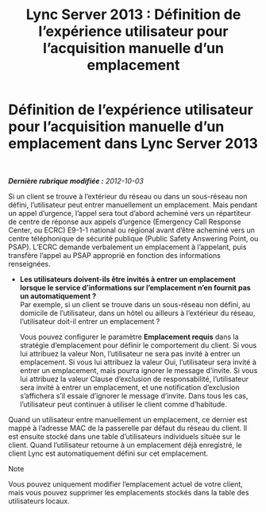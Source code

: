 ﻿---
title: 'Lync Server 2013 : Définition de l’expérience utilisateur pour l’acquisition manuelle d’un emplacement'
TOCTitle: Définition de l’expérience utilisateur pour l’acquisition manuelle d’un emplacement
ms:assetid: d37f67d3-e248-483b-b64c-3986559ef357
ms:mtpsurl: https://technet.microsoft.com/fr-fr/library/Gg398912(v=OCS.15)
ms:contentKeyID: 49298932
ms.date: 05/20/2016
mtps_version: v=OCS.15
ms.translationtype: HT
---

# Définition de l’expérience utilisateur pour l’acquisition manuelle d’un emplacement dans Lync Server 2013

 

_**Dernière rubrique modifiée :** 2012-10-03_

Si un client se trouve à l’extérieur du réseau ou dans un sous-réseau non défini, l’utilisateur peut entrer manuellement un emplacement. Mais pendant un appel d’urgence, l’appel sera tout d’abord acheminé vers un répartiteur de centre de réponse aux appels d’urgence (Emergency Call Response Center, ou ECRC) E9-1-1 national ou régional avant d’être acheminé vers un centre téléphonique de sécurité publique (Public Safety Answering Point, ou PSAP). L’ECRC demande verbalement un emplacement à l’appelant, puis transfère l’appel au PSAP approprié en fonction des informations renseignées.

  - **Les utilisateurs doivent-ils être invités à entrer un emplacement lorsque le service d’informations sur l’emplacement n’en fournit pas un automatiquement ?**  
    Par exemple, si un client se trouve dans un sous-réseau non défini, au domicile de l’utilisateur, dans un hôtel ou ailleurs à l’extérieur du réseau, l’utilisateur doit-il entrer un emplacement ?
    
    Vous pouvez configurer le paramètre **Emplacement requis** dans la stratégie d’emplacement pour définir le comportement du client. Si vous lui attribuez la valeur Non, l’utilisateur ne sera pas invité à entrer un emplacement. Si vous lui attribuez la valeur Oui, l’utilisateur sera invité à entrer un emplacement, mais pourra ignorer le message d’invite. Si vous lui attribuez la valeur Clause d’exclusion de responsabilité, l’utilisateur sera invité à entrer un emplacement, et une notification d’exclusion s’affichera s’il essaie d’ignorer le message d’invite. Dans tous les cas, l’utilisateur peut continuer à utiliser le client comme d’habitude.

Quand un utilisateur entre manuellement un emplacement, ce dernier est mappé à l’adresse MAC de la passerelle par défaut du réseau du client. Il est ensuite stocké dans une table d’utilisateurs individuels située sur le client. Quand l’utilisateur retourne à un emplacement déjà enregistré, le client Lync est automatiquement défini sur cet emplacement.

> [!note]  
> Vous pouvez uniquement modifier l’emplacement actuel de votre client, mais vous pouvez supprimer les emplacements stockés dans la table des utilisateurs locaux.
